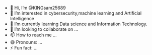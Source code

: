 - 👋 Hi, I’m @KINGsam25689
- 👀 I’m interested in cybersecurity,machine learning and Artificial Intelligence
- 🌱 I’m currently learning Data science and Information Technology.
- 💞️ I’m looking to collaborate on ...
- 📫 How to reach me ...
- 😄 Pronouns: ...
- ⚡ Fun fact: ...

<!---
KINGsam25689/KINGsam25689 is a ✨ special ✨ repository because its `README.md` (this file) appears on your GitHub profile.
You can click the Preview link to take a look at your changes.
--->
